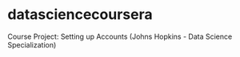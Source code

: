 # datasciencecoursera
Course Project: Setting up Accounts (Johns Hopkins - Data Science Specialization)
